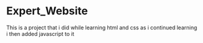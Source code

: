 # Expert_Website
This is a project that i did while learning html and css as i continued learning i then added javascript to it
